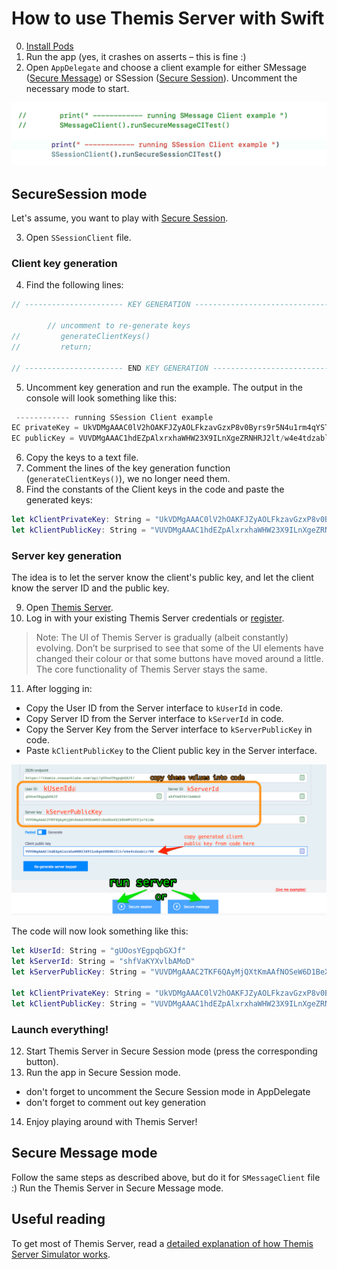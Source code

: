 # How to use Themis Server with Swift     

0. [Install Pods](https://docs.cossacklabs.com/pages/swift-howto/#installing-stable-version-from-cocoapods)
1. Run the app (yes, it crashes on asserts – this is fine :)
2. Open `AppDelegate` and choose a client example for either SMessage ([Secure Message](https://docs.cossacklabs.com/pages/secure-message-cryptosystem/)) or SSession ([Secure Session](https://docs.cossacklabs.com/pages/secure-session-cryptosystem/)). Uncomment the necessary mode to start.     


![appdelegate](pics/appdelegate.png)


## SecureSession mode   

Let's assume, you want to play with [Secure Session](https://docs.cossacklabs.com/pages/secure-session-cryptosystem/).

3. Open `SSessionClient` file.

### Client key generation   

4. Find the following lines:

```swift
// ---------------------- KEY GENERATION ---------------------------------------

        // uncomment to re-generate keys
//         generateClientKeys()
//         return;
        
// ---------------------- END KEY GENERATION -----------------------------------
```
5. Uncomment key generation and run the example. The output in the console will look something like this:

```swift
 ------------ running SSession Client example 
EC privateKey = UkVDMgAAAC0lV2hOAKFJZyAOLFkzavGzxP8v0Byrs9r5N4u1rm4qYSTLqf+2
EC publicKey = VUVDMgAAAC1hdEZpAlxrxhaWHW23X9ILnXgeZRNHRJ2lt/w4e4tdzablr/WS
```

6. Copy the keys to a text file.  
7. Comment the lines of the key generation function (`generateClientKeys()`), we no longer need them.   
8. Find the constants of the Client keys in the code and paste the generated keys:

```swift 
let kClientPrivateKey: String = "UkVDMgAAAC0lV2hOAKFJZyAOLFkzavGzxP8v0Byrs9r5N4u1rm4qYSTLqf+2"
let kClientPublicKey: String = "VUVDMgAAAC1hdEZpAlxrxhaWHW23X9ILnXgeZRNHRJ2lt/w4e4tdzablr/WS"
```
    
### Server key generation   

The idea is to let the server know the client's public key, and let the client know the server ID and the public key.

 
9. Open [Themis Server](https://docs.cossacklabs.com/simulator/interactive/).  
10. Log in with your existing Themis Server credentials or [register](https://docs.cossacklabs.com/pages/using-themis-server/#registration). 

>Note: The UI of Themis Server is gradually (albeit constantly) evolving. Don’t be surprised to see that some of the UI elements have changed their colour or that some buttons have moved around a little. The core functionality of Themis Server stays the same.    

11. After logging in:    
- Copy the User ID from the Server interface to `kUserId` in code.
- Copy Server ID from the Server interface to `kServerId` in code.
- Copy the Server Key from the Server interface to `kServerPublicKey` in code.
- Paste `kClientPublicKey` to the Client public key in the Server interface.


![sever dashboard](pics/server-dashboard.png)

The code will now look something like this:

```swift
let kUserId: String = "gUOosYEgpqbGXJf"
let kServerId: String = "shfVaKYXvlbAMoD"
let kServerPublicKey: String = "VUVDMgAAAC2TKF6QAyMjQXtKmAAfNOSeW6D1BeXKx6XIX8bWFG3Tfjo74ldm"
    
let kClientPrivateKey: String = "UkVDMgAAAC0lV2hOAKFJZyAOLFkzavGzxP8v0Byrs9r5N4u1rm4qYSTLqf+2"
let kClientPublicKey: String = "VUVDMgAAAC1hdEZpAlxrxhaWHW23X9ILnXgeZRNHRJ2lt/w4e4tdzablr/WS"
```

### Launch everything!   

12. Start Themis Server in Secure Session mode (press the corresponding button).
13. Run the app in Secure Session mode.
   - don't forget to uncomment the Secure Session mode in AppDelegate
   - don't forget to comment out key generation
   
14. Enjoy playing around with Themis Server!


## Secure Message mode   

Follow the same steps as described above, but do it for `SMessageClient` file :) Run the Themis Server in Secure Message mode.


## Useful reading  

To get most of Themis Server, read a [detailed explanation of how Themis Server Simulator works](https://docs.cossacklabs.com/pages/using-themis-server/).
